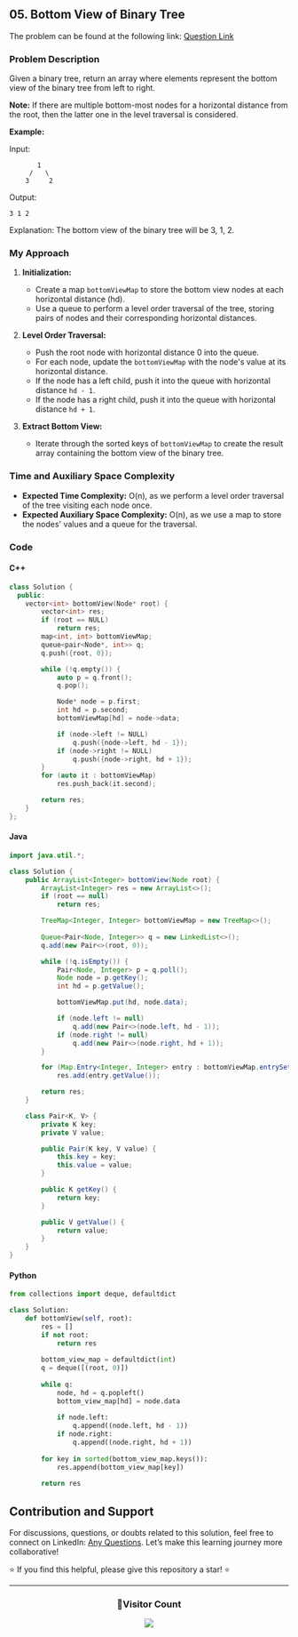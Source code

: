 ## 05. Bottom View of Binary Tree

The problem can be found at the following link: [Question Link](https://www.geeksforgeeks.org/problems/bottom-view-of-binary-tree/1)

### Problem Description

Given a binary tree, return an array where elements represent the bottom view of the binary tree from left to right.

**Note:** If there are multiple bottom-most nodes for a horizontal distance from the root, then the latter one in the level traversal is considered.

**Example:**

Input:
```
       1
     /   \
    3     2
```
Output:
```
3 1 2
```
Explanation:
The bottom view of the binary tree will be 3, 1, 2.

### My Approach

1. **Initialization:**
   - Create a map `bottomViewMap` to store the bottom view nodes at each horizontal distance (hd).
   - Use a queue to perform a level order traversal of the tree, storing pairs of nodes and their corresponding horizontal distances.

2. **Level Order Traversal:**
   - Push the root node with horizontal distance 0 into the queue.
   - For each node, update the `bottomViewMap` with the node's value at its horizontal distance.
   - If the node has a left child, push it into the queue with horizontal distance `hd - 1`.
   - If the node has a right child, push it into the queue with horizontal distance `hd + 1`.

3. **Extract Bottom View:**
   - Iterate through the sorted keys of `bottomViewMap` to create the result array containing the bottom view of the binary tree.

### Time and Auxiliary Space Complexity

- **Expected Time Complexity:** O(n), as we perform a level order traversal of the tree visiting each node once.
- **Expected Auxiliary Space Complexity:** O(n), as we use a map to store the nodes' values and a queue for the traversal.

### Code

#### C++

```cpp
class Solution {
  public:
    vector<int> bottomView(Node* root) {
        vector<int> res;
        if (root == NULL)
            return res;
        map<int, int> bottomViewMap;
        queue<pair<Node*, int>> q;
        q.push({root, 0});

        while (!q.empty()) {
            auto p = q.front();
            q.pop();

            Node* node = p.first;
            int hd = p.second;
            bottomViewMap[hd] = node->data;

            if (node->left != NULL)
                q.push({node->left, hd - 1});
            if (node->right != NULL)
                q.push({node->right, hd + 1});
        }
        for (auto it : bottomViewMap)
            res.push_back(it.second);

        return res;
    }
};
```

#### Java

```java
import java.util.*;

class Solution {
    public ArrayList<Integer> bottomView(Node root) {
        ArrayList<Integer> res = new ArrayList<>();
        if (root == null)
            return res;

        TreeMap<Integer, Integer> bottomViewMap = new TreeMap<>();
        
        Queue<Pair<Node, Integer>> q = new LinkedList<>();
        q.add(new Pair<>(root, 0));

        while (!q.isEmpty()) {
            Pair<Node, Integer> p = q.poll();
            Node node = p.getKey();
            int hd = p.getValue();

            bottomViewMap.put(hd, node.data);

            if (node.left != null)
                q.add(new Pair<>(node.left, hd - 1));
            if (node.right != null)
                q.add(new Pair<>(node.right, hd + 1));
        }

        for (Map.Entry<Integer, Integer> entry : bottomViewMap.entrySet())
            res.add(entry.getValue());

        return res;
    }

    class Pair<K, V> {
        private K key;
        private V value;

        public Pair(K key, V value) {
            this.key = key;
            this.value = value;
        }

        public K getKey() {
            return key;
        }

        public V getValue() {
            return value;
        }
    }
}
```

#### Python

```python
from collections import deque, defaultdict

class Solution:
    def bottomView(self, root):
        res = []
        if not root:
            return res
        
        bottom_view_map = defaultdict(int)
        q = deque([(root, 0)])
        
        while q:
            node, hd = q.popleft()
            bottom_view_map[hd] = node.data
            
            if node.left:
                q.append((node.left, hd - 1))
            if node.right:
                q.append((node.right, hd + 1))
        
        for key in sorted(bottom_view_map.keys()):
            res.append(bottom_view_map[key])
        
        return res
```

## Contribution and Support

For discussions, questions, or doubts related to this solution, feel free to connect on LinkedIn: [Any Questions](https://www.linkedin.com/in/het-patel-8b110525a/). Let’s make this learning journey more collaborative!

⭐ If you find this helpful, please give this repository a star! ⭐

---

<div align="center">
  <h3><b>📍Visitor Count</b></h3>
</div>

<p align="center">
  <img src="https://profile-counter.glitch.me/Hunterdii/count.svg" />
</p>
